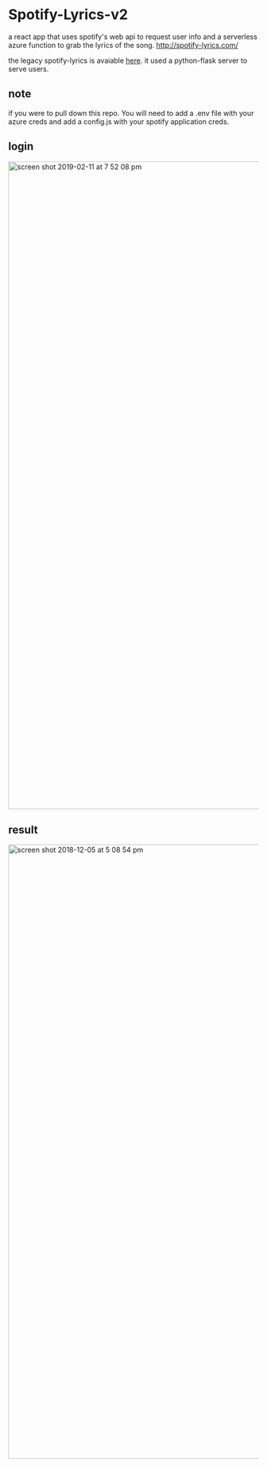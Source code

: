# Spotify-Lyrics-v2
a react app that uses spotify's web api to request user info and a serverless azure function to grab the lyrics of the song.
http://spotify-lyrics.com/

the legacy spotify-lyrics is avaiable [here](https://github.com/foosiee/Spotify-Lyrics). it used a python-flask server to serve users.

## note
if you were to pull down this repo. You will need to add a .env file with your azure creds and add a config.js with your spotify application creds.

## login
<img width="1304" alt="screen shot 2019-02-11 at 7 52 08 pm" src="https://user-images.githubusercontent.com/33300547/52603841-8c643580-2e36-11e9-995c-0e3f95023c7a.png">

## result

<img width="1237" alt="screen shot 2018-12-05 at 5 08 54 pm" src="https://user-images.githubusercontent.com/33300547/49547617-2ea0f380-f8b1-11e8-97c8-0d46f095add3.png">
